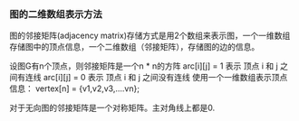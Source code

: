 ### 图的二维数组表示方法

图的邻接矩阵(adjacency matrix)存储方式是用2个数组来表示图，一个一维数组存储图中的顶点信息，一个二维数组（邻接矩阵），存储图的边的信息。

设图G有n个顶点，则邻接矩阵是一个n * n的方阵
arc[i][j] = 1 表示 顶点 i 和 j 之间有连线
arc[i][j] = 0 表示 顶点 i 和 j 之间没有连线
使用一个一维数组表示顶点信息：
vertex[n] = {v1,v2,v3,....vn};

对于无向图的邻接矩阵是一个对称矩阵。主对角线上都是0.

